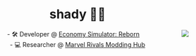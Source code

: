 <h1 align="center">shady 🐱‍👤</h1>
<img align="right" src="https://github-readme-stats.vercel.app/api?username=u4pak&show_icons=true&locale=en&theme=apprentice" />
<p align="center">
- 🛠 Developer @ <a href="https://ecsr.io">Economy Simulator: Reborn</a></br>
- 💻 Researcher @ <a href="https://discord.gg/marvelrivalsmodding">Marvel Rivals Modding Hub</a>
</p>


